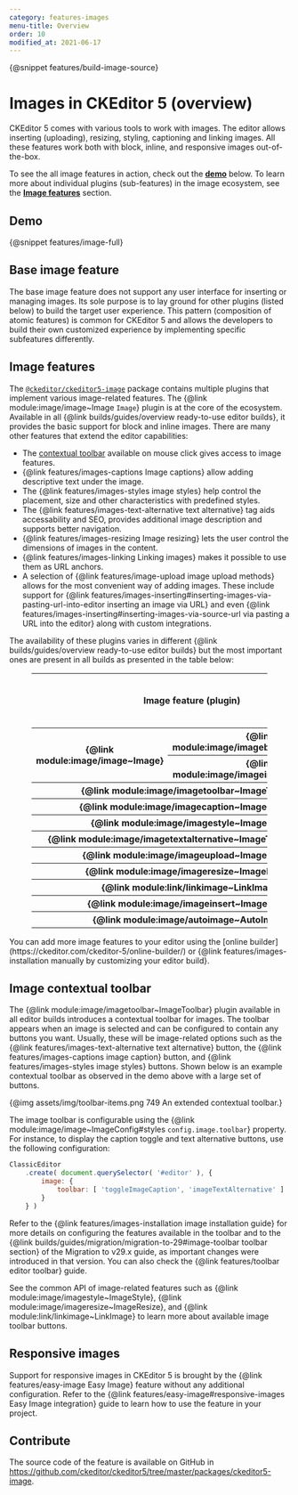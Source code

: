 ```yaml
---
category: features-images
menu-title: Overview
order: 10
modified_at: 2021-06-17
---
```

{@snippet features/build-image-source}

# Images in CKEditor 5 (overview)

CKEditor 5 comes with various tools to work with images. The editor allows inserting (uploading), resizing, styling, captioning and linking images. All these features work both with block, inline, and responsive images out-of-the-box.

To see the all image features in action, check out the [**demo**](#demo) below. To learn more about individual plugins (sub-features) in the image ecosystem, see the [**Image features**](#image-features) section.

## Demo

{@snippet features/image-full}

## Base image feature

The base image feature does not support any user interface for inserting or managing images. Its sole purpose is to lay ground for other plugins (listed below) to build the target user experience. This pattern (composition of atomic features) is common for CKEditor 5 and allows the developers to build their own customized experience by implementing specific subfeatures differently.

## Image features

The [`@ckeditor/ckeditor5-image`](https://www.npmjs.com/package/@ckeditor/ckeditor5-image) package contains multiple plugins that implement various image-related features. The {@link module:image/image~Image `Image`} plugin is at the core of the ecosystem. Available in all {@link builds/guides/overview ready-to-use editor builds}, it provides the basic support for block and inline images. There are many other features that extend the editor capabilities:

* The [contextual toolbar](#image-contextual-toolbar) available on mouse click gives access to image features.
* {@link features/images-captions Image captions} allow adding descriptive text under the image.
* The {@link features/images-styles image styles} help control the placement, size and other characteristics with predefined styles.
* The {@link features/images-text-alternative text alternative} tag aids accessability and SEO, provides additional image description and supports better navigation.
* {@link features/images-resizing Image resizing} lets the user control the dimensions of images in the content.
* {@link features/images-linking Linking images} makes it possible to use them as URL anchors.
* A selection of {@link features/image-upload image upload methods} allows for the most convenient way of adding images. These include support for {@link features/images-inserting#inserting-images-via-pasting-url-into-editor inserting an image via URL} and even {@link features/images-inserting#inserting-images-via-source-url via pasting a URL into the editor} along with custom integrations.
<!-- * [TODO] let's check if the list is complete -->

The availability of these plugins varies in different {@link builds/guides/overview ready-to-use editor builds} but the most important ones are present in all builds as presented in the table below:

<figure class="table">
	<table style="text-align: center">
		<thead>
			<tr>
				<th rowspan="2" colspan="2" style="vertical-align: middle">Image feature (plugin)</th>
				<th colspan="5">Ready–to–use editor build</th>
			</tr>
			<tr>
				<th>{@link builds/guides/overview#classic-editor Classic}</th>
				<th>{@link builds/guides/overview#inline-editor Inline}</th>
				<th>{@link builds/guides/overview#balloon-editor Balloon}</th>
				<th>{@link builds/guides/overview#balloon-block-editor Balloon block}</th>
				<th>{@link builds/guides/overview#document-editor Document}</th>
			</tr>
		</thead>
		<tbody>
			<tr>
				<th rowspan="2" style="vertical-align: middle">{@link module:image/image~Image}</th>
				<th>{@link module:image/imageblock~ImageBlock}</th>
				<td>✅&nbsp; yes</td>
				<td>✅&nbsp; yes</td>
				<td>✅&nbsp; yes</td>
				<td>✅&nbsp; yes</td>
				<td>✅&nbsp; yes</td>
			</tr>
			<tr>
				<th>{@link module:image/imageinline~ImageInline}</th>
				<td>✅&nbsp; yes</td>
				<td>✅&nbsp; yes</td>
				<td>✅&nbsp; yes</td>
				<td>✅&nbsp; yes</td>
				<td>✅&nbsp; yes</td>
			</tr>
			<tr>
				<th colspan="2">{@link module:image/imagetoolbar~ImageToolbar}</th>
				<td>✅&nbsp; yes</td>
				<td>✅&nbsp; yes</td>
				<td>✅&nbsp; yes</td>
				<td>✅&nbsp; yes</td>
				<td>✅&nbsp; yes</td>
			</tr>
			<tr>
				<th colspan="2">{@link module:image/imagecaption~ImageCaption}</th>
				<td>✅&nbsp; yes</td>
				<td>✅&nbsp; yes</td>
				<td>✅&nbsp; yes</td>
				<td>✅&nbsp; yes</td>
				<td>✅&nbsp; yes</td>
			</tr>
			<tr>
				<th colspan="2">{@link module:image/imagestyle~ImageStyle}</th>
				<td>✅&nbsp; yes</td>
				<td>✅&nbsp; yes</td>
				<td>✅&nbsp; yes</td>
				<td>✅&nbsp; yes</td>
				<td>✅&nbsp; yes</td>
			</tr>
			<tr>
				<th colspan="2">{@link module:image/imagetextalternative~ImageTextAlternative}</th>
				<td>✅&nbsp; yes</td>
				<td>✅&nbsp; yes</td>
				<td>✅&nbsp; yes</td>
				<td>✅&nbsp; yes</td>
				<td>✅&nbsp; yes</td>
			</tr>
			<tr>
				<th colspan="2">{@link module:image/imageupload~ImageUpload}</th>
				<td>✅&nbsp; yes</td>
				<td>✅&nbsp; yes</td>
				<td>✅&nbsp; yes</td>
				<td>✅&nbsp; yes</td>
				<td>✅&nbsp; yes</td>
			</tr>
			<tr>
				<th colspan="2">{@link module:image/imageresize~ImageResize}</th>
				<td>❌&nbsp; no</td>
				<td>❌&nbsp; no</td>
				<td>❌&nbsp; no</td>
				<td>❌&nbsp; no</td>
				<td>✅&nbsp; yes</td>
			</tr>
			<tr>
				<th colspan="2">{@link module:link/linkimage~LinkImage}</th>
				<td>❌&nbsp; no</td>
				<td>❌&nbsp; no</td>
				<td>❌&nbsp; no</td>
				<td>❌&nbsp; no</td>
				<td>❌&nbsp; no</td>
			</tr>
			<tr>
				<th colspan="2">{@link module:image/imageinsert~ImageInsert}</th>
				<td>❌&nbsp; no</td>
				<td>❌&nbsp; no</td>
				<td>❌&nbsp; no</td>
				<td>❌&nbsp; no</td>
				<td>❌&nbsp; no</td>
			</tr>
			<tr>
				<th colspan="2">{@link module:image/autoimage~AutoImage}</th>
				<td>❌&nbsp; no</td>
				<td>❌&nbsp; no</td>
				<td>❌&nbsp; no</td>
				<td>❌&nbsp; no</td>
				<td>❌&nbsp; no</td>
			</tr>
		</tbody>
	</table>
</figure>

<info-box>
	You can add more image features to your editor using the [online builder](https://ckeditor.com/ckeditor-5/online-builder/) or {@link features/images-installation manually by customizing your editor build}.
</info-box>

## Image contextual toolbar

The {@link module:image/imagetoolbar~ImageToolbar} plugin available in all editor builds introduces a contextual toolbar for images. The toolbar appears when an image is selected and can be configured to contain any buttons you want. Usually, these will be image-related options such as the {@link features/images-text-alternative text alternative} button, the {@link features/images-captions image caption} button, and {@link features/images-styles image styles} buttons. Shown below is an example contextual toolbar as observed in the demo above with a large set of buttons.

{@img assets/img/toolbar-items.png 749 An extended contextual toolbar.}

The image toolbar is configurable using the {@link module:image/image~ImageConfig#styles `config.image.toolbar`} property. For instance, to display the caption toggle and text alternative buttons, use the following configuration:

```js
ClassicEditor
	.create( document.querySelector( '#editor' ), {
		image: {
			toolbar: [ 'toggleImageCaption', 'imageTextAlternative' ]
		}
	} )
```
Refer to the {@link features/images-installation image installation guide} for more details on configuring the features available in the toolbar and to the {@link builds/guides/migration/migration-to-29#image-toolbar toolbar section} of the Migration to v29.x guide, as important changes were introduced in that version. You can also check the {@link features/toolbar editor toolbar} guide.

See the common API of image-related features such as {@link module:image/imagestyle~ImageStyle}, {@link module:image/imageresize~ImageResize}, and {@link module:link/linkimage~LinkImage} to learn more about available image toolbar buttons.

## Responsive images

Support for responsive images in CKEditor 5 is brought by the {@link features/easy-image Easy Image} feature without any additional configuration. Refer to the {@link features/easy-image#responsive-images Easy Image integration} guide to learn how to use the feature in your project.

## Contribute

The source code of the feature is available on GitHub in https://github.com/ckeditor/ckeditor5/tree/master/packages/ckeditor5-image.
